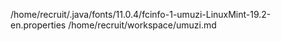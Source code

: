 /home/recruit/.java/fonts/11.0.4/fcinfo-1-umuzi-LinuxMint-19.2-en.properties
/home/recruit/workspace/umuzi.md
